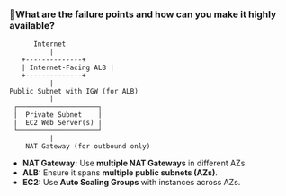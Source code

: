 ### 🔹What are the failure points and how can you make it highly available?


          Internet
              |
       +--------------+
       | Internet-Facing ALB |
       +--------------+
              |
    Public Subnet with IGW (for ALB)
              |
     ┌────────────────────┐
     |  Private Subnet    |
     |  EC2 Web Server(s) |
     └────────────────────┘
              |
        NAT Gateway (for outbound only)

- **NAT Gateway:** Use **multiple NAT Gateways** in different AZs.
- **ALB:** Ensure it spans **multiple public subnets (AZs)**.
- **EC2:** Use **Auto Scaling Groups** with instances across AZs.
